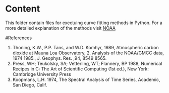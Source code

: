 # Content

This folder contain files for exectuing curve fitting methods in Python. For a more detailed explanation of the methods visit [NOAA](https://www.esrl.noaa.gov/gmd/ccgg/mbl/crvfit/crvfit.html)

#References
1. Thoning, K.W., P.P. Tans, and W.D. Komhyr, 1989, Atmospheric carbon dioxide at Mauna Loa Observatory, 2. Analysis of the NOAA/GMCC data, 1974 1985., J. Geophys. Res. ,94, 8549 8565.
2. Press, WH; Teukolsky, SA; Vetterling, WT; Flannery, BP 1988, Numerical Recipes in C: The Art of Scientific Computing (1st ed.), New York: Cambridge University Press
3. Koopmans, L.H. 1974, The Spectral Analysis of Time Series, Academic, San Diego, Calif.

